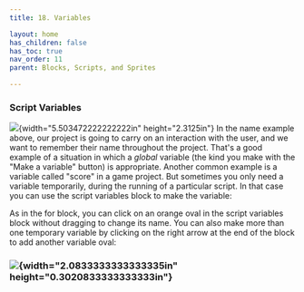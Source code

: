 ```yaml
---
title: 18. Variables

layout: home
has_children: false
has_toc: true
nav_order: 11
parent: Blocks, Scripts, and Sprites

---
```


### Script Variables

![](image102.png){width="5.503472222222222in" height="2.3125in"\}
In the name example above, our project is going to
carry on an interaction with the user, and we want to remember their
name throughout the project. That's a good example of a situation in
which a *global* variable (the kind you make with the "Make a variable"
button) is appropriate. Another common example is a variable called
"score" in a game project. But sometimes you only need a variable
temporarily, during the running of a particular script. In that case you
can use the script variables block to make the variable:

As in the for block, you can click on an orange oval in the script
variables block without dragging to change its name. You can also make
more than one temporary variable by clicking on the right arrow at the
end of the block to add another variable oval:

### ![](image106.png){width="2.0833333333333335in" height="0.3020833333333333in"\}
